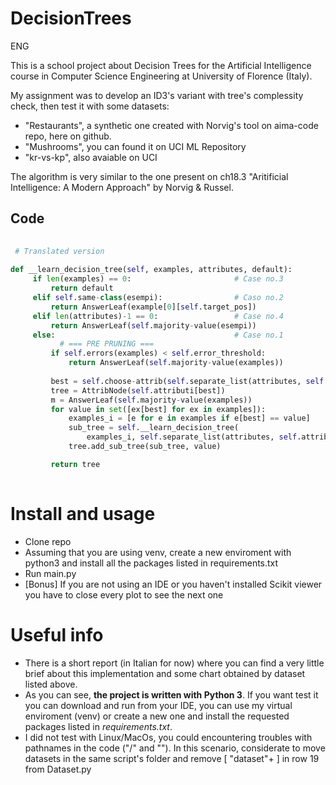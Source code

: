 # DecisionTrees
ENG

This is a school project about Decision Trees for the Artificial Intelligence course in Computer Science Engineering at University of Florence (Italy).

My assignment was to develop an ID3's variant with tree's complessity check, then test it with some datasets:
  - "Restaurants", a synthetic one created with Norvig's tool on aima-code repo, here on github.
  - "Mushrooms", you can found it on UCI ML Repository
  - "kr-vs-kp", also avaiable on UCI
  
 The algorithm is very similar to the one present on ch18.3 "Aritificial Intelligence: A Modern Approach" by Norvig & Russel.
 
 ## Code
 
```python
 
 # Translated version
 
def __learn_decision_tree(self, examples, attributes, default):
     if len(examples) == 0:                       # Case no.3
         return default
     elif self.same-class(esempi):                # Caso no.2
         return AnswerLeaf(example[0][self.target_pos])
     elif len(attributes)-1 == 0:                 # Case no.4
         return AnswerLeaf(self.majority-value(esempi))
     else:                                        # Case no.1
           # === PRE PRUNING ===
         if self.errors(examples) < self.error_threshold:
             return AnswerLeaf(self.majority-value(examples))
             
         best = self.choose-attrib(self.separate_list(attributes, self.target_name), examples)
         tree = AttribNode(self.attributi[best])
         m = AnswerLeaf(self.majority-value(examples))
         for value in set([ex[best] for ex in examples]):  
             examples_i = [e for e in examples if e[best] == value] 
             sub_tree = self.__learn_decision_tree(
                 examples_i, self.separate_list(attributes, self.attributes[best]), m)
             tree.add_sub_tree(sub_tree, value)

         return tree
         
```
# Install and usage

- Clone repo
- Assuming that you are using venv, create a new enviroment with python3 and install all the packages listed in requirements.txt
- Run main.py
- [Bonus] If you are not using an IDE or you haven't installed Scikit viewer you have to close every plot to see the next one

# Useful info

- There is a short report (in Italian for now) where you can find a very little brief about this implementation and some chart obtained by dataset listed above.
- As you can see, **the project is written with Python 3**. If you want test it you can download and run from your IDE, you can use my virtual enviroment (venv) or create a new one and install the requested packages listed in *requirements.txt*.
- I did not test with Linux/MacOs, you could encountering troubles with pathnames in the code ("/" and "\"). In this scenario, considerate to move datasets in the same script's folder and remove  [ "dataset"+ ] in row 19 from Dataset.py



